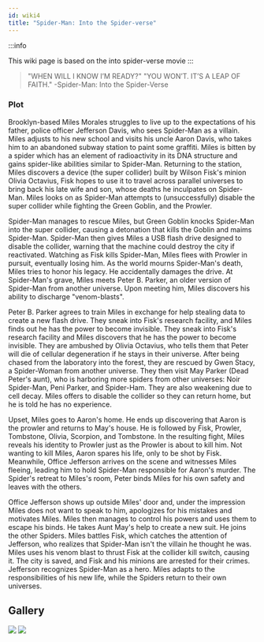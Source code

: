 ```yaml
---
id: wiki4
title: "Spider-Man: Into the Spider-verse"
---
```


:::info

This wiki page is based on the into spider-verse movie
:::

> "WHEN WILL I KNOW I’M READY?"
>"YOU WON’T. IT’S A LEAP OF FAITH."
-Spider-Man: Into the Spider-Verse

### Plot
Brooklyn-based Miles Morales struggles to live up to the expectations of his father, police officer Jefferson Davis, who sees Spider-Man as a villain. Miles adjusts to his new school and visits his uncle Aaron Davis, who takes him to an abandoned subway station to paint some graffiti. Miles is bitten by a spider which has an element of radioactivity in its DNA structure and gains spider-like abilities similar to Spider-Man. Returning to the station, Miles discovers a device (the super collider) built by Wilson Fisk's minion Olivia Octavius, Fisk hopes to use it to travel across parallel universes to bring back his late wife and son, whose deaths he inculpates on Spider-Man. Miles looks on as Spider-Man attempts to (unsuccessfully) disable the super collider while fighting the Green Goblin, and the Prowler.

Spider-Man manages to rescue Miles, but Green Goblin knocks Spider-Man into the super collider, causing a detonation that kills the Goblin and maims Spider-Man. Spider-Man then gives Miles a USB flash drive designed to disable the collider, warning that the machine could destroy the city if reactivated. Watching as Fisk kills Spider-Man, Miles flees with Prowler in pursuit, eventually losing him. As the world mourns Spider-Man's death, Miles tries to honor his legacy. He accidentally damages the drive. At Spider-Man's grave, Miles meets Peter B. Parker, an older version of Spider-Man from another universe. Upon meeting him, Miles discovers his ability to discharge "venom-blasts".

Peter B. Parker agrees to train Miles in exchange for help stealing data to create a new flash drive. They sneak into Fisk's research facility, and Miles finds out he has the power to become invisible. They sneak into Fisk's research facility and Miles discovers that he has the power to become invisible. They are ambushed by Olivia Octavius, who tells them that Peter will die of cellular degeneration if he stays in their universe. After being chased from the laboratory into the forest, they are rescued by Gwen Stacy, a Spider-Woman from another universe. They then visit May Parker (Dead Peter's aunt), who is harboring more spiders from other universes: Noir Spider-Man, Peni Parker, and Spider-Ham. They are also weakening due to cell decay. Miles 
offers to disable the collider so they can return home, but he is told he has no experience.

Upset, Miles goes to Aaron's home. He ends up discovering that Aaron is the prowler and returns to May's house. He is followed by Fisk, Prowler, Tombstone, Olivia, Scorpion, and Tombstone. In the resulting fight, Miles reveals his identity to Prowler just as the Prowler is about to kill him. Not wanting to kill Miles, Aaron spares his life, only to be shot by Fisk. Meanwhile, Office Jefferson arrives on the scene and witnesses Miles fleeing, leading him to hold Spider-Man responsible for Aaron's murder.
The Spider's retreat to Miles's room, Peter binds Miles for his own safety and leaves with the others.

Office Jefferson shows up outside Miles' door and, under the impression Miles does not want to speak to him, apologizes for his mistakes and motivates Miles. Miles then manages to control his powers and uses them to escape his binds. He takes Aunt May's help to create a new suit. He joins the other Spiders. Miles battles Fisk, which catches the attention of Jefferson, who realizes that Spider-Man isn't the villain he thought he was. Miles uses his venom blast to thrust Fisk at the collider kill switch, causing it. The city is saved, and Fisk and his minions are arrested for their crimes. Jefferson recognizes Spider-Man as a hero.
Miles adapts to the responsibilities of his new life, while the Spiders return to their own universes.

## Gallery

![](https://m.media-amazon.com/images/M/MV5BMjMwNDkxMTgzOF5BMl5BanBnXkFtZTgwNTkwNTQ3NjM@._V1_.jpg)  ![](https://resizing.flixster.com/_l50Ahm00b-RO9Ao2s3AyMjUWiU=/ems.cHJkLWVtcy1hc3NldHMvbW92aWVzL2ExYTZmMWFkLWViZWItNDNhMS1iZTEwLTcxODk1YTk3NWFhMy53ZWJw)
